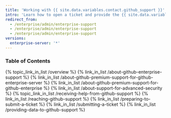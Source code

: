```yaml
---
title: 'Working with {{ site.data.variables.contact.github_support }}'
intro: 'Learn how to open a ticket and provide the {{ site.data.variables.contact.enterprise_support }} team with the information they need to resolve your issues.'
redirect_from:
  - /enterprise/admin/enterprise-support
  - /enterprise/admin/enterprise-support
  - /enterprise/admin/enterprise-support
versions:
  enterprise-server: '*'
---
```


### Table of Contents

{% topic_link_in_list /overview %}
    {% link_in_list /about-github-enterprise-support %}
    {% link_in_list /about-github-premium-support-for-github-enterprise-server %}
    {% link_in_list /about-github-premium-support-for-github-enterprise %}
    {% link_in_list /about-support-for-advanced-security %}
{% topic_link_in_list /receiving-help-from-github-support %}
    {% link_in_list /reaching-github-support %}
    {% link_in_list /preparing-to-submit-a-ticket %}
    {% link_in_list /submitting-a-ticket %}
    {% link_in_list /providing-data-to-github-support %}
